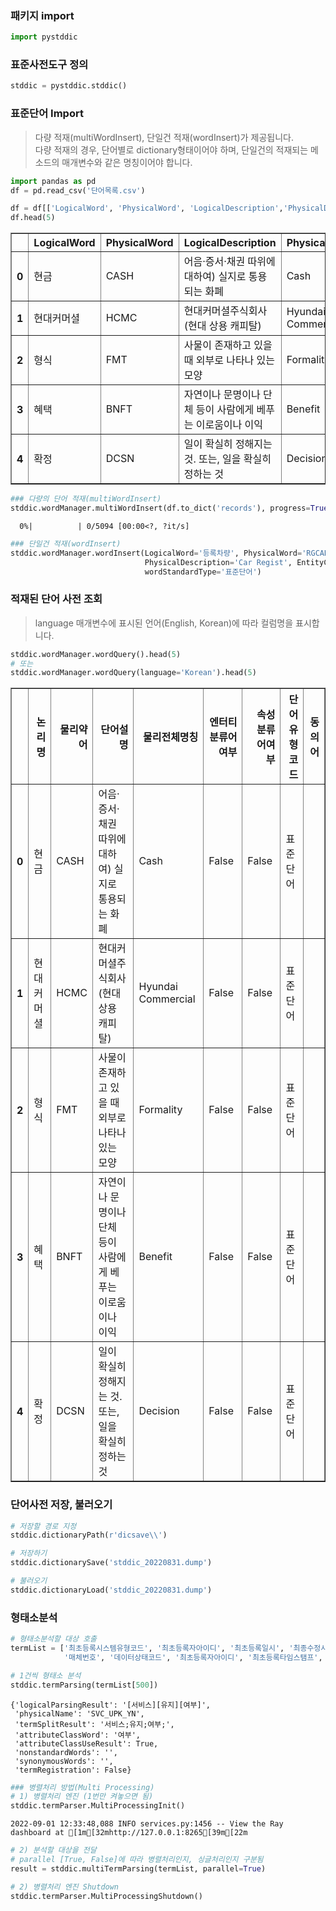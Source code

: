 ### 패키지 import


```python
import pystddic
```

### 표준사전도구 정의


```python
stddic = pystddic.stddic()
```

### 표준단어 Import
> 다량 적재(multiWordInsert), 단일건 적재(wordInsert)가 제공됩니다. <br>
> 다량 적재의 경우, 단어별로 dictionary형태이어야 하며, 단일건의 적재되는 메소드의 매개변수와 같은 명칭이어야 합니다. <br>


```python
import pandas as pd
df = pd.read_csv('단어목록.csv')

df = df[['LogicalWord', 'PhysicalWord', 'LogicalDescription','PhysicalDescription', 'EntityClassWord', 'AttributeClassWord', 'wordStandardType']]
df.head(5)
```

<table border="1" class="dataframe">
  <thead>
    <tr style="text-align: right;">
      <th></th>
      <th>LogicalWord</th>
      <th>PhysicalWord</th>
      <th>LogicalDescription</th>
      <th>PhysicalDescription</th>
      <th>EntityClassWord</th>
      <th>AttributeClassWord</th>
      <th>wordStandardType</th>
    </tr>
  </thead>
  <tbody>
    <tr>
      <th>0</th>
      <td>현금</td>
      <td>CASH</td>
      <td>어음·증서·채권 따위에 대하여) 실지로 통용되는 화폐</td>
      <td>Cash</td>
      <td>False</td>
      <td>False</td>
      <td>표준단어</td>
    </tr>
    <tr>
      <th>1</th>
      <td>현대커머셜</td>
      <td>HCMC</td>
      <td>현대커머셜주식회사(현대 상용 캐피탈)</td>
      <td>Hyundai Commercial</td>
      <td>False</td>
      <td>False</td>
      <td>표준단어</td>
    </tr>
    <tr>
      <th>2</th>
      <td>형식</td>
      <td>FMT</td>
      <td>사물이 존재하고 있을 때 외부로 나타나 있는 모양</td>
      <td>Formality</td>
      <td>False</td>
      <td>False</td>
      <td>표준단어</td>
    </tr>
    <tr>
      <th>3</th>
      <td>혜택</td>
      <td>BNFT</td>
      <td>자연이나 문명이나 단체 등이 사람에게 베푸는 이로움이나 이익</td>
      <td>Benefit</td>
      <td>False</td>
      <td>False</td>
      <td>표준단어</td>
    </tr>
    <tr>
      <th>4</th>
      <td>확정</td>
      <td>DCSN</td>
      <td>일이 확실히 정해지는 것. 또는, 일을 확실히 정하는 것</td>
      <td>Decision</td>
      <td>False</td>
      <td>False</td>
      <td>표준단어</td>
    </tr>
  </tbody>
</table>
</div>




```python
### 다량의 단어 적재(multiWordInsert)
stddic.wordManager.multiWordInsert(df.to_dict('records'), progress=True) 
```


      0%|          | 0/5094 [00:00<?, ?it/s]



```python
### 단일건 적재(wordInsert)
stddic.wordManager.wordInsert(LogicalWord='등록차량', PhysicalWord='RGCAR', LogicalDescription='차량이 등록되었다는 복합 단어', \
                              PhysicalDescription='Car Regist', EntityClassWord=False, AttributeClassWord=False, \
                              wordStandardType='표준단어')
```

### 적재된 단어 사전 조회
> language 매개변수에 표시된 언어(English, Korean)에 따라 컬럼명을 표시합니다.


```python
stddic.wordManager.wordQuery().head(5)
# 또는
stddic.wordManager.wordQuery(language='Korean').head(5)
```

<table border="1" class="dataframe">
  <thead>
    <tr style="text-align: right;">
      <th></th>
      <th>논리명</th>
      <th>물리약어</th>
      <th>단어설명</th>
      <th>물리전체명칭</th>
      <th>엔터티분류어여부</th>
      <th>속성분류어여부</th>
      <th>단어유형코드</th>
      <th>동의어</th>
    </tr>
  </thead>
  <tbody>
    <tr>
      <th>0</th>
      <td>현금</td>
      <td>CASH</td>
      <td>어음·증서·채권 따위에 대하여) 실지로 통용되는 화폐</td>
      <td>Cash</td>
      <td>False</td>
      <td>False</td>
      <td>표준단어</td>
      <td></td>
    </tr>
    <tr>
      <th>1</th>
      <td>현대커머셜</td>
      <td>HCMC</td>
      <td>현대커머셜주식회사(현대 상용 캐피탈)</td>
      <td>Hyundai Commercial</td>
      <td>False</td>
      <td>False</td>
      <td>표준단어</td>
      <td></td>
    </tr>
    <tr>
      <th>2</th>
      <td>형식</td>
      <td>FMT</td>
      <td>사물이 존재하고 있을 때 외부로 나타나 있는 모양</td>
      <td>Formality</td>
      <td>False</td>
      <td>False</td>
      <td>표준단어</td>
      <td></td>
    </tr>
    <tr>
      <th>3</th>
      <td>혜택</td>
      <td>BNFT</td>
      <td>자연이나 문명이나 단체 등이 사람에게 베푸는 이로움이나 이익</td>
      <td>Benefit</td>
      <td>False</td>
      <td>False</td>
      <td>표준단어</td>
      <td></td>
    </tr>
    <tr>
      <th>4</th>
      <td>확정</td>
      <td>DCSN</td>
      <td>일이 확실히 정해지는 것. 또는, 일을 확실히 정하는 것</td>
      <td>Decision</td>
      <td>False</td>
      <td>False</td>
      <td>표준단어</td>
      <td></td>
    </tr>
  </tbody>
</table>
</div>



### 단어사전 저장, 불러오기


```python
# 저장할 경로 지정
stddic.dictionaryPath(r'dicsave\\')
```


```python
# 저장하기
stddic.dictionarySave('stddic_20220831.dump')
```


```python
# 불러오기
stddic.dictionaryLoad('stddic_20220831.dump')
```

### 형태소분석

```python
# 형태소분석할 대상 호출
termList = ['최초등록시스템유형코드', '최초등록자아이디', '최초등록일시', '최종수정시스템유형코드', '최종수정자아이디', '최종수정일시', '고객관리번호', '가입신청번호', '법인가입자번호', '고객유형코드', '회원신청유형코드', '계약번호', '레드멤버스보유차종코드', 'ALP카드유형코드', '모집채널코드', '모집인지점코드', '모집인명', '모집인사원번호', '접수일시', '최초등록일시', '최초등록자아이디', '최종수정일시', '최종수정자아이디', '가입신청번호', '상호명', '사업자등록번호', '법인등록번호', '고객유형코드', '대표자명', '직장우편번호', '직장주소', '직장상세주소', '직장건물관리번호', '직장전화지역통신사번호', '직장전화앞자리번호', '직장전화뒷자리번호', '담당자전화지역통신사번호', '담당자전화앞자리번호', '담당자전화뒷자리번호', '담당자휴대폰전화지역통신사번호', '담당자휴대폰전화앞자리번호', '담당자휴대폰전화뒷자리번호', '담당자이메일주소', '담당자직장명', '담당자부서명', '담당자직위명', '담당자명', '회원신청유형코드', '계약번호', '해약여부', '차대번호', '레드멤버스보유차종코드', '보유차종년월', '차량번호', '카드수령유형코드', 'DM수신여부', 'SMS수신여부', '마일리지SMS수신여부', '이메일수신여부', 'DM수신유형코드', '개인정보수집활용동의여부', '서류징구여부', '고객사인여부', 'ALP안내문수령채널코드', '카드신청유형코드', 'ALP카드유형코드', '현대카드번호', '모집채널코드', '모집인지점코드', '모집인명', '모집인사원번호', '접수일시', '현대카드신청서번호', '최초등록일시', '최초등록자아이디', '최종수정일시', '최종수정자아이디', '카드수령우편번호', '카드수령지주소', '카드수령지상세주소', '카드수령지건물관리번호', '회원고유번호', '직장참고주소', '카드수령지참고주소', '텔레마케팅수신동의여부', '광고성정보수신동의여부', '사업자등록번호', '상호명', '법인등록번호', '고객가입경로코드', '회원가입일시', '회원고유번호', '고객관리번호', '고객유형코드', '법인상태코드', '법인업체유형코드', '영리고객유형코드', '업체코드', '업종명', '대표자명', '업태명', '종목명', '법인사업자명', '직장우편번호', '직장주소', '직장상세주소', '직장주소수정일시', '직장주소수정시스템코드', '직장주소수정사원번호', '직장건물관리번호', '직장전화지역통신사번호', '직장전화앞자리번호', '직장전화뒷자리번호', '직장전화번호수정일시', '직장전화번호수정시스템코드', '직장전화번호수정사원번호', '기타전화지역통신사번호', '기타전화앞자리번호', '기타전화뒷자리번호', '담당자명', '담당자부서명', '담당자직위명', '담당자전화지역통신사번호', '담당자전화앞자리번호', '담당자전화뒷자리번호', '담당자휴대폰전화지역통신사번호', '담당자휴대폰전화앞자리번호', '담당자휴대폰전화뒷자리번호', '담당자이메일주소', '카드수령유형코드', 'DM수신여부', 'SMS수신여부', '마일리지SMS수신여부', '이메일수신여부', 'DM수신유형코드', '개인정보수집활용동의여부', '등록시스템유형코드', '최초등록자아이디', '최초등록일시', '수정시스템유형코드', '최종수정자아이디', '최종수정일시', '카드수령우편번호', '카드수령지주소', '카드수령지상세주소', '카드수령지건물관리번호', '고객식별번호', '직장참고주소', '카드수령지참고주소', '제휴사연계고객CI번호', '텔레마케팅수신동의여부', '광고성정보수신동의여부', '사업자등록번호', '수신유형코드', '수신여부', '최종수정시스템유형코드', '최종수정자아이디', '최종수정일시', '사업자등록번호', '회원고유번호', '수정이전대표자명', '수정이후대표자명', '최종수정시스템유형코드', '최종수정자아이디', '최종수정일시', '사업자등록번호', '수정이전법인번호', '수정이후법인번호', '최종수정시스템유형코드', '최종수정자아이디', '최종수정일시', '사업자등록번호', '수정이전상호명', '수정이후상호명', '최종수정시스템유형코드', '최종수정자아이디', '최종수정일시', '사업자등록번호', '법인전화번호유형코드', '법인전화지역통신사번호', '법인전화앞자리번호', '법인전화뒷자리번호', '최종수정시스템유형코드', '최종수정자아이디', '최종수정일시', '카드수령지유형코드', '최종수정시스템유형코드', '최종수정일시', '최종수정자아이디', '회원고유번호', '최신회원가입신청서번호', '카드요청유형코드', '회원고유번호', '고객관리번호', '카드수령자명', '직위명', '부서명', '배송방법코드', '발급요청카드수', '연락처유형코드', '연락처전화지역통신사번호', '연락처전화앞자리번호', '연락처전화뒷자리번호', '카드수령지유형코드', '카드수령지우편번호', '카드수령지주소', '카드수령지상세주소', '카드수령지참고주소', '카드수령지건물관리번호', '발급요청채널코드', '모집인지점코드', '모집인사원번호', '최초등록일시', '최초등록자아이디', '최종수정일시', '최종수정자아이디', 'ALP카드유형코드', '송수신문순번', '등록순번', '송수신문유형코드', '카드브랜드코드', '기준일시', '마일리지회원번호', '회원명', '카드수령유형코드', '자택주소우편번호', '자택주소', '자택상세주소', '직장우편번호', '직장주소', '직장상세주소', '최초등록일시', '최초등록자아이디', '최종수정일시', '최종수정자아이디', '회원고유번호', '자택참고주소', '직장참고주소', '자택건물관리번호', '직장건물관리번호', '요청번호', '마일리지회원번호암호화', '발송아이디', '회원고유번호', '고객관리번호', '회원명', '기본우편번호', '기본주소', '기본상세주소', '기본참고주소', '요청유형코드', '요청주소유형코드', '요청우편번호', '요청주소', '요청상세주소', '요청참고주소', '배송방법코드', '요청사유내용', '요청일시', '요청사원번호', '처리상태코드', '처리사유내용', '접수일시', '접수사원번호', '최초등록일시', '최초등록자아이디', '최종수정일시', '최종수정자아이디', '기본주소유형코드', '기본배송유형코드', '송수신문순번', '등록순번', '송수신문유형코드', '카드브랜드코드', '기준일시', '마일리지회원번호암호화', '반송일시', '반송사유코드', '사유내용', '최초등록일시', '최초등록자아이디', '최종수정일시', '최종수정자아이디', '회원고유번호', '배송방법유형코드', '송수신문순번', '등록순번', '송수신문유형코드', '카드브랜드코드', '기준일시', '마일리지회원번호암호화', '반송일시', '반송사유코드', '사유내용', '최초등록일시', '최초등록자아이디', '최종수정일시', '최종수정자아이디', '회원고유번호', '사업자등록번호', '주소유형코드', '우편번호', '과거도로명주소', '상세주소', '최종수정시스템유형코드', '최종수정자아이디', '최종수정일시', '건물관리번호', '참고주소', '사업자등록번호', '수정사업자등록번호', '고객관리번호', '수정고객관리번호', '작업설명내용', '최종수정자아이디', '최종수정일시', '상세내용', '사업자등록번호', '수정이전담당자명', '수정이후담당자명', '최종수정시스템유형코드', '최종수정자아이디', '최종수정일시', '회원고유번호', '담당자전화지역통신사번호', '담당자전화앞자리번호', '담당자전화뒷자리번호', '담당자이메일주소', '담당자휴대폰전화지역통신사번호', '담당자휴대폰전화앞자리번호', '담당자휴대폰전화뒷자리번호', '담당자부서명', '담당자직위명', '담당자명', '작업년월일', '탈퇴처리유형코드', '회원고유번호', '상태코드', '작업테이블번호', '작업테이블명', '작업수', '스팅어멤버십회원명', '수신자주소', '생년월일년월일', '성별코드', '전담정비업체코드', '사용여부', '최초등록자아이디', '최초등록일시', '최종수정자아이디', '최종수정일시', '휴대폰전화번호', '수정일시', '신청년월일', '신청순번', '마일리지서비스아이디', '마일리지가맹점아이디', '신청유형코드', '법인통장여부', '신청내용', '진행상태코드', '신청자명', '관리자코멘트내용', '최초등록자아이디', '최초등록일시', '최종수정자아이디', '최종수정일시', '마일리지거래관리번호', '마일리지아이디', '마일리지약어명', '사인관리번호', '가맹점아이디', '가맹점주문번호', '영업소코드', '마일리지승인금액', '마일리지승인금액사인내용', '마일리지승인상태코드', '수집일시', '수집상태코드', '미사용식별값', '회원명', '영업소담당자명', '제휴사승인번호', '제휴사승인일시', '최초등록자아이디', '최초등록일시', '최종수정자아이디', '최종수정일시', '고객생년월일번호', '제휴사연계본인확인값', '마일리지아이디', '가맹점상태코드', '가맹점상태수정일시', '가맹점상태수정사유코드', '가맹점오픈일시', '마일리지명', '가맹점폐쇄일시', '마일리지약어명', '마일리지가맹점아이디', '외부마일리지여부', '세금계산서사업자등록번호', '정산대상사업자등록번호', '마일리지수수료조건아이디', '최초등록자아이디', '최초등록일시', '최종수정자아이디', '최종수정일시', '승인거래정산유형코드', '입출금유형코드', '납부자번호', '청구서발송유형코드', '연속연체수', '누적연체수', '서비스유지여부', '불량가맹점여부', '부가가치세포함여부', '가맹점수기지급여부', '불량가맹점등록일시', '불량가맹점등록사유내용', '협력업체동의번호', '가입신청번호', '상용차량여부', '협력업체코드', '제3자정보제공동의여부', '필수여부', '최초등록자아이디', '최초등록일시', '최종수정자아이디', '최종수정일시', '회원고유번호', '제휴사연계본인확인값', '최초등록일시', '최초등록자아이디', '탈퇴채널코드', '탈퇴일시', '탈퇴처리사원번호', '고객관리번호', '회원가입일시', '사업자등록번호', '이메일유형코드', '이메일주소', '최종수정시스템유형코드', '최종수정자아이디', '최종수정일시', '사업자등록번호', '상호명', '법인등록번호', '고객가입경로코드', '회원가입일시', '회원고유번호', '고객유형코드', '법인상태코드', '배송방법유형코드', '송수신문순번', '등록순번', '송수신문유형코드', '카드브랜드코드', '마일리지회원번호암호화', 'ALP카드발송결과코드', 'ALP카드수령일시', 'ALP카드수취인관계코드', '반송사유코드', 'ALP카드배송업체명', '수취인명', '회원고유번호', '마일리지회원번호암호화', '사인관리번호', '카드발행일시', '카드발행명세수집시작일시', '카드발행명세수집마감일시', '카드발행명세수집마감예정일시', '정산상태코드', '정산유형코드', '카드발행집계일시', '카드발행가맹점아이디', '카드발행유형코드', '청구지급번호', '최초등록자아이디', '최초등록일시', '최종수정자아이디', '최종수정일시', '카드발행가맹점아이디', '가맹점상태코드', '가맹점상태수정일시', '가맹점상태수정사유코드', '가맹점오픈일시', '가맹점폐쇄일시', '세금계산서사업자등록번호', '정산대상사업자등록번호', '마일리지수수료조건아이디', '최초등록자아이디', '최초등록일시', '최종수정자아이디', '최종수정일시', '승인거래정산유형코드', '입출금유형코드', '납부자번호', '청구서발송유형코드', '연속연체수', '누적연체수', '서비스유지여부', '불량가맹점여부', '부가가치세포함여부', '가맹점수기지급여부', '불량가맹점등록일시', '불량가맹점등록사유내용', '카드발행신청번호', '가입신청번호', '카드번호', '가계구성원관계코드', '발행사유코드', '발행진행상태코드', '카드반송유형코드', 'ALP카드신청일시', 'ALP카드유형코드', '현대카드번호', '카드발행일시', '회원고유번호', '카드별마일리지변동번호', '마일리지회원번호암호화', '마일리지거래관리번호', '회원고유번호', '가맹점주문번호', '마일리지정보수정일시', '거래유형코드', '변동마일리지금액', '변동이후현재마일리지금액', '변동이후가용마일리지금액', '금액사인내용', '마일리지수집처리여부', '원거래번호', '마일리지본사분담금액', '제휴사분담금액', '취소여부', '마일리지가맹점아이디', '최초등록자아이디', '최초등록일시', '최종수정자아이디', '최종수정일시', '가용화년월일', '가용화여부', '분실접수번호', '카드번호', '분실일시', '분실사유코드', '분실접수일시', '분실접수채널코드', '연락처전화번호', '최초등록일시', '최초등록자아이디', '회원고유번호', '마일리지회원번호암호화', '배송메모내용', '최초등록자아이디', '최초등록일시', '최종수정자아이디', '최종수정일시', '차대번호', '분실접수번호', '카드번호', '재발행사유코드', '재발행신청일시', '채널유형코드', '카드수령우편번호', '카드수령지주소', '카드수령지상세주소', 'ALP카드유형코드', '현대카드번호', '카드발행일시', '최초등록일시', '최초등록자아이디', '건물관리번호', '카드수령유형코드', '배송유형코드', '회원고유번호', '카드수령지참고주소', '고객유형코드', '요청자명', '요청일시', '수령자명', '연락처전화지역통신사번호', '연락처전화앞자리번호', '연락처전화뒷자리번호', '커리큘럼번호', '참고주소', '건물관리번호', '입력시스템유형코드', '입력사원번호', '입력일시', '채널유형코드', '최종수정사원번호', '최종수정일시', '담당사원번호', '조직유형코드', '조직코드', '카마스터명', '호칭명', '직군코드', '직무코드', '직위코드', '직급코드', '사원여부', '퇴직여부', '퇴직년월일', '퇴직사유내용', '인사부서코드', '입력시스템유형코드', '입력사원번호', '입력일시', '채널유형코드', '최종수정사원번호', '최종수정일시', '고객생년월일번호암호화', '조직유형코드', '조직코드', '전화번호', '팩스전화번호', '도로명주소우편번호', '도로명주소', '도로명상세주소', '참고주소', '건물관리번호', '입력시스템유형코드', '입력사원번호', '입력일시', '채널유형코드', '최종수정사원번호', '최종수정일시', '조직유형코드', '조직코드', '상용업체유형코드', '상위단계조직코드', '조직구분명', '부서장사원번호', '지점판촉그룹코드', '지점평가그룹코드', '인사부서코드', '야간정비가능여부', '종료여부', '차량점검대행가능코드', '해지년월일', '출장정비서비스가능코드', '입력시스템유형코드', '입력사원번호', '입력일시', '채널유형코드', '최종수정사원번호', '최종수정일시', '이벤트번호', '이벤트명', '이벤트유형코드', '발행계획타임스탬프', '시작타임스탬프', '종료타임스탬프', '경품지급방법코드', '미사용속성값7', '이벤트대표이미지값', '위치정보내용', '이벤트URL주소', '이벤트내용L', '승인자아이디', '이벤트적용아이디', '이벤트상태코드', '이벤트활성화상태코드', '이벤트템플릿번호', '최초등록자아이디', '최초등록타임스탬프', '최종수정자아이디', '최종수정타임스탬프', '취소타임스탬프', '실제발행타임스탬프', '이벤트코드', '승인거부사유내용', '승인타임스탬프', '재확인타임스탬프', '접두사명', '배경칼라값', '차종코드', '등록자부서명', '등록사원번호', '등록자명', '반응형태여부', '이벤트코드명', 'CRM이벤트번호', '일자이내순서', '신규상태년월일', '실제발행취소타임스탬프', '임직원제한여부', '이벤트참가휴대폰파일명', '이벤트참가휴대폰전화번호수', '최소연령', '방문자수', '등록자수', '룰렛허용여부', '룰렛폰트명', '룰렛폰트크기', '룰렛폰트칼라값', '룰렛당첨율', '브랜드번호', '룰렛메시지내용', '당첨메시지내용', '낙첨메시지내용', '이벤트템플릿번호', '템플릿명', '템플릿설명내용', '템플릿유형코드', '템플릿내용L', '상태코드', '최초등록자아이디', '최초등록타임스탬프', '최종수정자아이디', '최종수정타임스탬프', '복사템플릿번호', '배경칼라값', '브랜드번호', '이벤트템플릿브랜드번호', '이벤트템플릿번호', '브랜드번호', '최초등록자아이디', '최초등록타임스탬프', '최종수정자아이디', '최종수정타임스탬프', '이벤트배정번호', '이벤트번호', '사용자아이디', '데이터상태코드', '최초등록자아이디', '최초등록타임스탬프', '최종수정자아이디', '최종수정타임스탬프', '이벤트컨텐츠번호', '이벤트번호', '이벤트템플릿번호', '이벤트내용L', '최초등록자아이디', '최초등록타임스탬프', '최종수정자아이디', '최종수정타임스탬프', '페이지번호', '반응형태여부', '페이지라벨명', '이벤트데이터번호', '필드명', '필드내용L', '필드CRM코드', '이벤트번호', '최초등록자아이디', '최초등록타임스탬프', '최종수정자아이디', '최종수정타임스탬프', '이벤트참고번호', '고정컬럼여부', '필수여부', '이벤트삭제번호', '이벤트명', '이벤트유형코드', '발행계획타임스탬프', '시작타임스탬프', '경품지급방법코드', '미사용속성값7', '이벤트대표이미지값', '위치정보내용', '이벤트URL주소', '이벤트내용L', '승인자아이디', '이벤트적용아이디', '이벤트상태코드', '이벤트활성화상태코드', '이벤트템플릿번호', '최초등록자아이디', '최초등록타임스탬프', '최종수정자아이디', '최종수정타임스탬프', '발행취소타임스탬프', '실제발행타임스탬프', '이벤트코드', '승인거부사유내용', '승인타임스탬프', '재확인타임스탬프', '접두사명', '배경칼라값', '차종코드', '등록자부서명', '등록사원번호', '등록자명', '반응형태여부', '이벤트코드명', 'CRM이벤트번호', '일자이내순서', '신규상태년월일', '실제발행취소타임스탬프', '임직원제한여부', '이벤트참가휴대폰파일명', '이벤트참가휴대폰전화번호수', '최소연령', '룰렛허용여부', '룰렛폰트명', '룰렛폰트크기', '룰렛폰트칼라값', '룰렛당첨율', '브랜드번호', '방문자수', '등록자수', '이벤트번호', '룰렛메시지내용', '당첨메시지내용', '낙첨메시지내용', '이벤트매체번호', '이벤트번호', '매체번호', '이벤트매체상태코드', '최초등록자아이디', '최초등록타임스탬프', '최종수정자아이디', '최종수정타임스탬프', '이벤트컨텐츠번호', '이벤트설문번호', '이벤트번호', '질문번호', '발송상태코드', '최초등록자아이디', '최초등록타임스탬프', '최종수정자아이디', '최종수정타임스탬프', '파일번호', '참고유형명', '파일명', '이벤트참고번호', '삭제유형코드', '호출URL주소', '경품번호', '이벤트번호', '매체번호', '상품페이지URL주소', '경품순위', '경품명', '경품수량', '경품설명내용', '경품상태코드', '최초등록자아이디', '최초등록타임스탬프', '최종수정자아이디', '최종수정타임스탬프', '룰렛순번', '룰렛칼라값', '이벤트당첨여부', '경품번호', '이벤트번호', '경품명', '룰렛칼라값', '룰렛순번', '최초등록자아이디', '최초등록타임스탬프', '최종수정자아이디', '최종수정타임스탬프', '경품상태코드', '매체번호', '파일업로드유형코드', '카테고리코드', '비공개업로드여부', '파일명', '파일URL주소', '대체사진경로주소', '매체설명내용', '파일확장자명', '업로드파일크기', '서버경로주소', '매체상태코드', '최초등록자아이디', '최초등록타임스탬프', '최종수정자아이디', '최종수정타임스탬프', '썸네일URL주소', '메뉴번호', '메뉴명', '메뉴URL주소', '메뉴설명내용', '정렬순서', '사이트유형코드', '메뉴아이디', '최초등록자아이디', '최초등록타임스탬프', '최종수정자아이디', '최종수정타임스탬프', '시작타임스탬프', '종료타임스탬프', '메시지발송번호', '메시지템플릿번호', '최초등록자아이디', '최초등록타임스탬프', '최종수정자아이디', '최종수정타임스탬프', '방문자이벤트번호', '메시지번호', '발송자번호', '발송휴대폰전화번호', '메시지컨텐츠내용', '공지사항첨부파일번호', '공지사항번호',\
            '매체번호', '데이터상태코드', '최초등록자아이디', '최초등록타임스탬프', '최종수정자아이디', '최종수정타임스탬프', '권한번호', '역할번호', '메뉴번호', '권한코드', '최초등록자아이디', '최초등록타임스탬프', '최종수정자아이디', '최종수정타임스탬프', '역할번호', '역할명', '역할설명내용', '데이터상태코드', '최초등록자아이디', '최초등록타임스탬프', '최종수정자아이디', '최종수정타임스탬프', '하위약관번호', '약관번호', '약관코드', '약관버전명', '컨텐츠내용L', '데이터상태코드', '최초등록자아이디', '최초등록타임스탬프', '최종수정자아이디', '최종수정타임스탬프', '약관제목명', '동의문구내용', '통합CRM연동상태코드', '필수동의여부', '약관순번', '설문답변번호', '설문질문번호', '답변내용', '최초등록타임스탬프', '답변고객내용', '설문순번', '기타입력내용', '응답자아이디', '설문질문번호', '질문내용', '질문유형명', '최초등록타임스탬프', '방문자이벤트번호', '설문순번', '질문번호', '종료타임스탬프', '주소코드', '주소명', '주소단계코드', '시스템유형코드', 'EAI전송년월일', 'EAI순번', '담당사원번호', '직장전화번호', '담당자휴대폰전화번호', '자택전화번호', '우선이메일유형코드', '이메일주소1', '이메일주소2', '이메일주소3', '주소기재유형코드', '도로명주소우편번호', '도로명주소', '도로명상세주소', '참고주소', '건물관리번호', '입력시스템유형코드', '입력사원번호', '입력일시', '채널유형코드', '최종수정사원번호', '최종수정일시', 'EAI처리일시', 'EAI결과유형코드', 'EAI메시지내용', '시스템적용일시', '시스템적용여부', '미적용메시지내용', '시스템유형코드', 'EAI전송년월일', 'EAI순번', '담당사원번호', '조직유형코드', '조직코드', '카마스터명', '호칭명', '직군코드', '직무코드', '직위코드', '직급코드', '사원여부', '퇴직여부', '퇴직년월일', '퇴직사유내용']
```


```python
# 1건씩 형태소 분석
stddic.termParsing(termList[500])
```




    {'logicalParsingResult': '[서비스][유지][여부]',
     'physicalName': 'SVC_UPK_YN',
     'termSplitResult': '서비스;유지;여부;',
     'attributeClassWord': '여부',
     'attributeClassUseResult': True,
     'nonstandardWords': '',
     'synonymousWords': '',
     'termRegistration': False}




```python
### 병렬처리 방법(Multi Processing)
# 1) 병렬처리 엔진 (1번만 켜놓으면 됨)
stddic.termParser.MultiProcessingInit()
```

    2022-09-01 12:33:48,088	INFO services.py:1456 -- View the Ray dashboard at [1m[32mhttp://127.0.0.1:8265[39m[22m
    


```python
# 2) 분석할 대상을 전달
# parallel [True, False]에 따라 병렬처리인지, 싱글처리인지 구분됨
result = stddic.multiTermParsing(termList, parallel=True)
```


```python
# 2) 병렬처리 엔진 Shutdown
stddic.termParser.MultiProcessingShutdown()
```
